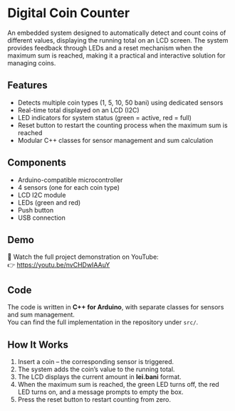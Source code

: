 # Digital Coin Counter

An embedded system designed to automatically detect and count coins of different values, displaying the running total on an LCD screen. The system provides feedback through LEDs and a reset mechanism when the maximum sum is reached, making it a practical and interactive solution for managing coins.

## Features
- Detects multiple coin types (1, 5, 10, 50 bani) using dedicated sensors  
- Real-time total displayed on an LCD (I2C)  
- LED indicators for system status (green = active, red = full)  
- Reset button to restart the counting process when the maximum sum is reached  
- Modular C++ classes for sensor management and sum calculation  

## Components
- Arduino-compatible microcontroller  
- 4 sensors (one for each coin type)  
- LCD I2C module  
- LEDs (green and red)  
- Push button  
- USB connection  

## Demo
🎥 Watch the full project demonstration on YouTube:  
👉 https://youtu.be/nvCHDwIAAuY

## Code
The code is written in **C++ for Arduino**, with separate classes for sensors and sum management.  
You can find the full implementation in the repository under `src/`.

## How It Works
1. Insert a coin – the corresponding sensor is triggered.  
2. The system adds the coin’s value to the running total.  
3. The LCD displays the current amount in **lei.bani** format.  
4. When the maximum sum is reached, the green LED turns off, the red LED turns on, and a message prompts to empty the box.  
5. Press the reset button to restart counting from zero.  
